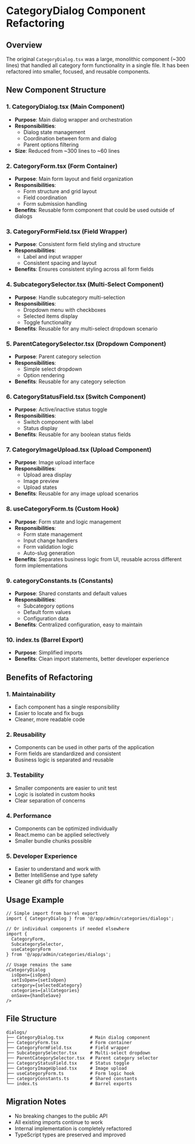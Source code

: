 # CategoryDialog Component Refactoring

## Overview
The original `CategoryDialog.tsx` was a large, monolithic component (~300 lines) that handled all category form functionality in a single file. It has been refactored into smaller, focused, and reusable components.

## New Component Structure

### 1. **CategoryDialog.tsx** (Main Component)
- **Purpose**: Main dialog wrapper and orchestration
- **Responsibilities**: 
  - Dialog state management
  - Coordination between form and dialog
  - Parent options filtering
- **Size**: Reduced from ~300 lines to ~60 lines

### 2. **CategoryForm.tsx** (Form Container)
- **Purpose**: Main form layout and field organization
- **Responsibilities**:
  - Form structure and grid layout
  - Field coordination
  - Form submission handling
- **Benefits**: Reusable form component that could be used outside of dialogs

### 3. **CategoryFormField.tsx** (Field Wrapper)
- **Purpose**: Consistent form field styling and structure
- **Responsibilities**:
  - Label and input wrapper
  - Consistent spacing and layout
- **Benefits**: Ensures consistent styling across all form fields

### 4. **SubcategorySelector.tsx** (Multi-Select Component)
- **Purpose**: Handle subcategory multi-selection
- **Responsibilities**:
  - Dropdown menu with checkboxes
  - Selected items display
  - Toggle functionality
- **Benefits**: Reusable for any multi-select dropdown scenario

### 5. **ParentCategorySelector.tsx** (Dropdown Component)
- **Purpose**: Parent category selection
- **Responsibilities**:
  - Simple select dropdown
  - Option rendering
- **Benefits**: Reusable for any category selection

### 6. **CategoryStatusField.tsx** (Switch Component)
- **Purpose**: Active/inactive status toggle
- **Responsibilities**:
  - Switch component with label
  - Status display
- **Benefits**: Reusable for any boolean status fields

### 7. **CategoryImageUpload.tsx** (Upload Component)
- **Purpose**: Image upload interface
- **Responsibilities**:
  - Upload area display
  - Image preview
  - Upload states
- **Benefits**: Reusable for any image upload scenarios

### 8. **useCategoryForm.ts** (Custom Hook)
- **Purpose**: Form state and logic management
- **Responsibilities**:
  - Form state management
  - Input change handlers
  - Form validation logic
  - Auto-slug generation
- **Benefits**: Separates business logic from UI, reusable across different form implementations

### 9. **categoryConstants.ts** (Constants)
- **Purpose**: Shared constants and default values
- **Responsibilities**:
  - Subcategory options
  - Default form values
  - Configuration data
- **Benefits**: Centralized configuration, easy to maintain

### 10. **index.ts** (Barrel Export)
- **Purpose**: Simplified imports
- **Benefits**: Clean import statements, better developer experience

## Benefits of Refactoring

### 1. **Maintainability**
- Each component has a single responsibility
- Easier to locate and fix bugs
- Cleaner, more readable code

### 2. **Reusability**
- Components can be used in other parts of the application
- Form fields are standardized and consistent
- Business logic is separated and reusable

### 3. **Testability**
- Smaller components are easier to unit test
- Logic is isolated in custom hooks
- Clear separation of concerns

### 4. **Performance**
- Components can be optimized individually
- React.memo can be applied selectively
- Smaller bundle chunks possible

### 5. **Developer Experience**
- Easier to understand and work with
- Better IntelliSense and type safety
- Cleaner git diffs for changes

## Usage Example

```tsx
// Simple import from barrel export
import { CategoryDialog } from '@/app/admin/categories/dialogs';

// Or individual components if needed elsewhere
import { 
  CategoryForm, 
  SubcategorySelector, 
  useCategoryForm 
} from '@/app/admin/categories/dialogs';

// Usage remains the same
<CategoryDialog
  isOpen={isOpen}
  setIsOpen={setIsOpen}
  category={selectedCategory}
  categories={allCategories}
  onSave={handleSave}
/>
```

## File Structure
```
dialogs/
├── CategoryDialog.tsx          # Main dialog component
├── CategoryForm.tsx            # Form container
├── CategoryFormField.tsx       # Field wrapper
├── SubcategorySelector.tsx     # Multi-select dropdown
├── ParentCategorySelector.tsx  # Parent category selector
├── CategoryStatusField.tsx     # Status toggle
├── CategoryImageUpload.tsx     # Image upload
├── useCategoryForm.ts          # Form logic hook
├── categoryConstants.ts        # Shared constants
└── index.ts                    # Barrel exports
```

## Migration Notes
- No breaking changes to the public API
- All existing imports continue to work
- Internal implementation is completely refactored
- TypeScript types are preserved and improved
